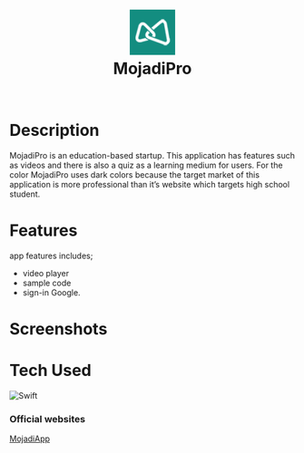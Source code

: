 <div align="center">
      <h1> <img src="https://github.com/farisarie/MojadiPro/blob/main/MojadiApp/Assets.xcassets/MojadiPro_icon_72x72.imageset/MojadiPro_icon_72x72.png" width="80px"><br/>MojadiPro</h1>
     </div>
<p align="center"> <a href="https://www.mojadiapp.com" target="_blank"><img alt="" src="https://img.shields.io/badge/Website-EA4C89?style=normal&logo=dribbble&logoColor=white" style="vertical-align:center" /></a> <a href="https://twitter.com/farisariep” target="_blank"><img alt="" src="https://img.shields.io/badge/Twitter-1DA1F2?style=normal&logo=twitter&logoColor=white" style="vertical-align:center" /></a> <a href="https://www.linkedin.com/in/farisarie/" target="_blank"><img alt="" src="https://img.shields.io/badge/LinkedIn-0077B5?style=normal&logo=linkedin&logoColor=white" style="vertical-align:center" /></a> </p>

# Description
MojadiPro is an education-based startup.  This application has features such as videos and there is also a quiz as a learning medium for users. For the color MojadiPro uses dark colors because the target market of this application is more professional than it’s website which targets high school student.

# Features
app features includes;
- video player
- sample code
- sign-in Google. 


# Screenshots


# Tech Used
 ![Swift](https://img.shields.io/badge/swift-F54A2A?style=for-the-badge&logo=swift&logoColor=white)
      


### Official websites
[MojadiApp](https://www.MojadiApp.com)
 
